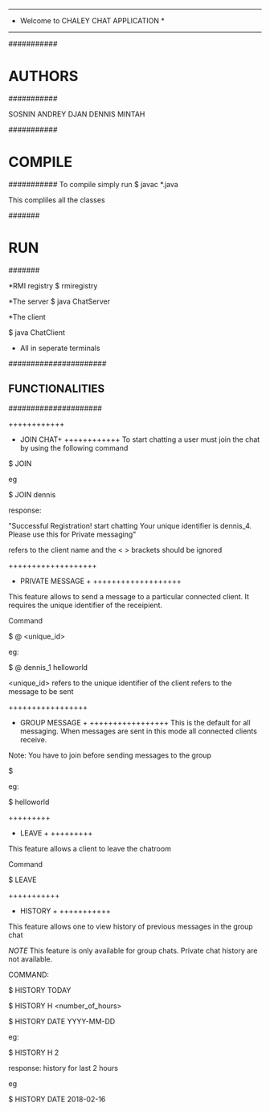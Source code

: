 ****************************************
* Welcome to CHALEY CHAT APPLICATION   *
****************************************

###########
# AUTHORS #
###########

SOSNIN ANDREY
DJAN DENNIS MINTAH

###########
# COMPILE #
###########
To compile simply run
$ javac *.java

This compliles all the classes

#######
# RUN #
#######

*RMI registry
$ rmiregistry

*The server
$ java ChatServer

*The client

$ java ChatClient


* All in seperate terminals

######################
## FUNCTIONALITIES ##
#####################

++++++++++++
+ JOIN CHAT+
++++++++++++
To start chatting a user must join the chat by using the following command

$ JOIN <name>

eg

$ JOIN dennis

response:

"Successful Registration! start chatting
Your unique identifier is dennis_4. Please use this for Private messaging"

<name> refers to the client name and the < > brackets should be ignored

+++++++++++++++++++
+ PRIVATE MESSAGE +
+++++++++++++++++++

This feature allows to send a message to a particular connected client. It requires the 
unique identifier of the receipient.

Command

$ @ <unique_id> <message>

eg:

$ @ dennis_1 helloworld

<unique_id> refers to the unique identifier of the client
<message> refers to the message to be sent

+++++++++++++++++
+ GROUP MESSAGE +
+++++++++++++++++
This is the default for all messaging. When messages are sent in this mode 
all connected clients receive. 

Note: You have to join before sending messages to the group

$ <message>


eg:

$ helloworld


+++++++++
+ LEAVE +
+++++++++

This feature allows a client to leave the chatroom

Command 

$ LEAVE



+++++++++++
+ HISTORY +
+++++++++++

This feature allows one to view history of previous messages in the group chat

*NOTE* This feature is only available for group chats. Private chat history are not 
available.


COMMAND:

$ HISTORY TODAY 

$ HISTORY H <number_of_hours>

$ HISTORY DATE YYYY-MM-DD

eg:

$ HISTORY H 2

response:
history for last 2 hours

eg 

$ HISTORY DATE 2018-02-16








